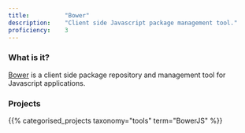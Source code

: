```yaml
---
title: 			"Bower"
description: 	"Client side Javascript package management tool."
proficiency:	3
---
```


### What is it?
[Bower](https://bower.io/) is a client side package repository and management tool for Javascript applications.

### Projects
{{% categorised_projects taxonomy="tools" term="BowerJS" %}}